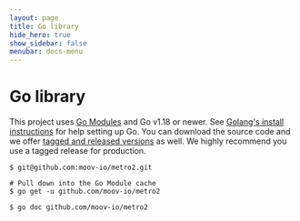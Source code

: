 ```yaml
---
layout: page
title: Go library
hide_hero: true
show_sidebar: false
menubar: docs-menu
---
```


# Go library

This project uses [Go Modules](https://go.dev/blog/using-go-modules) and Go v1.18 or newer. See [Golang's install instructions](https://golang.org/doc/install) for help setting up Go. You can download the source code and we offer [tagged and released versions](https://github.com/moov-io/metro2/releases/latest) as well. We highly recommend you use a tagged release for production.

```
$ git@github.com:moov-io/metro2.git

# Pull down into the Go Module cache
$ go get -u github.com/moov-io/metro2

$ go doc github.com/moov-io/metro2
```
